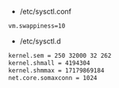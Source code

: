 * /etc/sysctl.conf

```sh
vm.swappiness=10
```

* /etc/sysctl.d

```sh
kernel.sem = 250 32000 32 262
kernel.shmall = 4194304
kernel.shmmax = 17179869184
net.core.somaxconn = 1024
```

